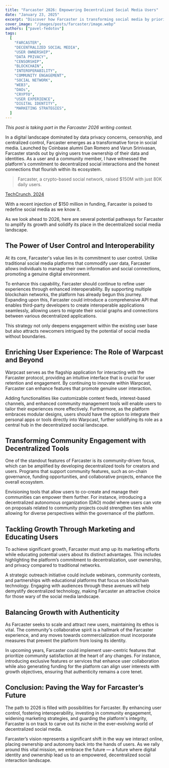 ```yaml
---
title: "Farcaster 2026: Empowering Decentralized Social Media Users"
date: "January 23, 2025"
excerpt: "Discover how Farcaster is transforming social media by prioritizing user ownership, data privacy, and community engagement for a decentralized future."
cover_image: "/images/posts/farcaster/image.webp"
authors: ["pavel-fedotov"]
tags:
  [
    "FARCASTER",
    "DECENTRALIZED SOCIAL MEDIA",
    "USER OWNERSHIP",
    "DATA PRIVACY",
    "CENSORSHIP",
    "BLOCKCHAIN",
    "INTEROPERABILITY",
    "COMMUNITY ENGAGEMENT",
    "SOCIAL NETWORK",
    "WEB3",
    "DAOs",
    "CRYPTO",
    "USER EXPERIENCE",
    "DIGITAL IDENTITY",
    "MARKETING STRATEGIES",
  ]
---
```


_This post is taking part in the Farcaster 2026 writing contest._

In a digital landscape dominated by data privacy concerns, censorship, and centralized control, Farcaster emerges as a transformative force in social media. Launched by Coinbase alumni Dan Romero and Varun Srinivasan, Farcaster stands out by giving users true ownership of their data and identities. As a user and a community member, I have witnessed the platform's commitment to decentralized social interactions and the honest connections that flourish within its ecosystem.

> Farcaster, a crypto-based social network, raised $150M with just 80K daily users.

[TechCrunch, 2024](https://techcrunch.com/2024/05/21/farcaster-a-crypto-based-social-network-raised-150m-with-just-80k-daily-users/)

With a recent injection of $150 million in funding, Farcaster is poised to redefine social media as we know it.

As we look ahead to 2026, here are several potential pathways for Farcaster to amplify its growth and solidify its place in the decentralized social media landscape.

## The Power of User Control and Interoperability

At its core, Farcaster's value lies in its commitment to user control. Unlike traditional social media platforms that commodify user data, Farcaster allows individuals to manage their own information and social connections, promoting a genuine digital environment.

To enhance this capability, Farcaster should continue to refine user experiences through enhanced interoperability. By supporting multiple blockchain networks, the platform has already begun this journey. Expanding upon this, Farcaster could introduce a comprehensive API that enables third-party developers to create interoperable applications seamlessly, allowing users to migrate their social graphs and connections between various decentralized applications.

This strategy not only deepens engagement within the existing user base but also attracts newcomers intrigued by the potential of social media without boundaries.

## Enriching User Experience: The Role of Warpcast and Beyond

Warpcast serves as the flagship application for interacting with the Farcaster protocol, providing an intuitive interface that is crucial for user retention and engagement. By continuing to innovate within Warpcast, Farcaster can enhance features that promote genuine user interaction.

Adding functionalities like customizable content feeds, interest-based channels, and enhanced community management tools will enable users to tailor their experiences more effectively. Furthermore, as the platform embraces modular designs, users should have the option to integrate their personal apps or tools directly into Warpcast, further solidifying its role as a central hub in the decentralized social landscape.

## Transforming Community Engagement with Decentralized Tools

One of the standout features of Farcaster is its community-driven focus, which can be amplified by developing decentralized tools for creators and users. Programs that support community features, such as on-chain governance, funding opportunities, and collaborative projects, enhance the overall ecosystem.

Envisioning tools that allow users to co-create and manage their communities can empower them further. For instance, introducing a decentralized autonomous organization (DAO) model where users can vote on proposals related to community projects could strengthen ties while allowing for diverse perspectives within the governance of the platform.

## Tackling Growth Through Marketing and Educating Users

To achieve significant growth, Farcaster must amp up its marketing efforts while educating potential users about its distinct advantages. This includes highlighting the platform’s commitment to decentralization, user ownership, and privacy compared to traditional networks.

A strategic outreach initiative could include webinars, community contests, and partnerships with educational platforms that focus on blockchain technology. Engaging with audiences through these avenues will help demystify decentralized technology, making Farcaster an attractive choice for those wary of the social media landscape.

## Balancing Growth with Authenticity

As Farcaster seeks to scale and attract new users, maintaining its ethos is vital. The community's collaborative spirit is a hallmark of the Farcaster experience, and any moves towards commercialization must incorporate measures that prevent the platform from losing its identity.

In upcoming years, Farcaster could implement user-centric features that prioritize community satisfaction at the heart of any changes. For instance, introducing exclusive features or services that enhance user collaboration while also generating funding for the platform can align user interests with growth objectives, ensuring that authenticity remains a core tenet.

## Conclusion: Paving the Way for Farcaster’s Future

The path to 2026 is filled with possibilities for Farcaster. By enhancing user control, fostering interoperability, investing in community engagement, widening marketing strategies, and guarding the platform's integrity, Farcaster is on track to carve out its niche in the ever-evolving world of decentralized social media.

Farcaster’s vision represents a significant shift in the way we interact online, placing ownership and autonomy back into the hands of users. As we rally around this vital mission, we embrace the future — a future where digital identity and ownership lead us to an empowered, decentralized social interaction landscape.
